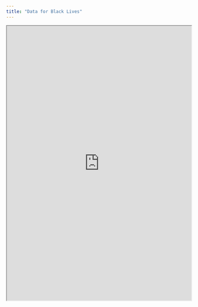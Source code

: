 ```yaml
---
title: "Data for Black Lives"
---
```



<iframe height="750" width="100%" src="https://ewelton.github.io/ktest/wiki.html#Data%20for%20Black%20Lives"></iframe>
